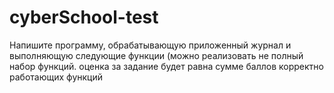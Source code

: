 # cyberSchool-test
Напишите программу, обрабатывающую приложенный журнал и выполняющую следующие функции (можно реализовать не полный набор функций. оценка за задание будет равна сумме баллов корректно работающих функций
